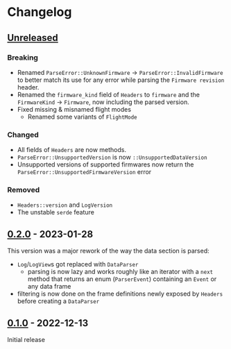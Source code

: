 # Changelog

## [Unreleased]

### Breaking

- Renamed `ParseError::UnknownFirmware` -> `ParseError::InvalidFirmware` to
  better match its use for any error while parsing the `Firmware revision`
  header.
- Renamed the `firmware_kind` field of `Headers` to `firmware` and the
  `FirmwareKind` -> `Firmware`, now including the parsed version.
- Fixed missing & misnamed flight modes
  - Renamed some variants of `FlightMode`

### Changed

- All fields of `Headers` are now methods.
- `ParseError::UnsupportedVersion` is now `::UnsupportedDataVersion`
- Unsupported versions of supported firmwares now return the
  `ParseError::UnsupportedFirmwareVersion` error

### Removed

- `Headers::version` and `LogVersion`
- The unstable `serde` feature

## [0.2.0] - 2023-01-28

This version was a major rework of the way the data section is parsed:

- `Log`/`LogView`s got replaced with `DataParser`
  - parsing is now lazy and works roughly like an iterator with a `next` method
    that returns an enum (`ParserEvent`) containing an `Event` or any data
    frame
- filtering is now done on the frame definitions newly exposed by `Headers`
  before creating a `DataParser`

## [0.1.0] - 2022-12-13

Initial release

[unreleased]: https://github.com/blackbox-log/blackbox-log/compare/v0.2.0...HEAD
[0.2.0]: https://github.com/blackbox-log/blackbox-log/compare/v0.1.0...v0.2.0
[0.1.0]: https://github.com/blackbox-log/blackbox-log/releases/tag/v0.1.0
